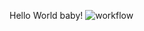 Hello World baby!
![workflow](https://github.com/<UserName>/<RepositoryName>/actions/workflows/main.yml/badge.svg)